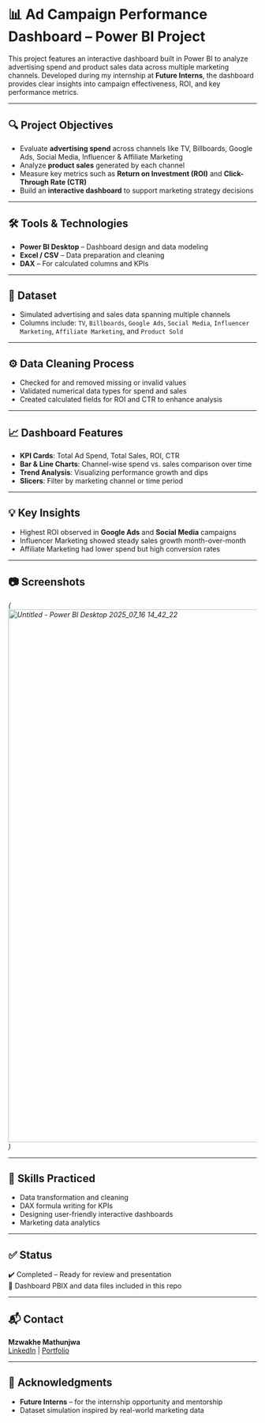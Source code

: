 # 📊 Ad Campaign Performance Dashboard – Power BI Project

This project features an interactive dashboard built in Power BI to analyze advertising spend and product sales data across multiple marketing channels. Developed during my internship at **Future Interns**, the dashboard provides clear insights into campaign effectiveness, ROI, and key performance metrics.

---

## 🔍 Project Objectives

- Evaluate **advertising spend** across channels like TV, Billboards, Google Ads, Social Media, Influencer & Affiliate Marketing  
- Analyze **product sales** generated by each channel  
- Measure key metrics such as **Return on Investment (ROI)** and **Click-Through Rate (CTR)**  
- Build an **interactive dashboard** to support marketing strategy decisions

---

## 🛠 Tools & Technologies

- **Power BI Desktop** – Dashboard design and data modeling  
- **Excel / CSV** – Data preparation and cleaning  
- **DAX** – For calculated columns and KPIs  

---

## 📁 Dataset

- Simulated advertising and sales data spanning multiple channels  
- Columns include: `TV`, `Billboards`, `Google Ads`, `Social Media`, `Influencer Marketing`, `Affiliate Marketing`, and `Product Sold`

---

## ⚙️ Data Cleaning Process

- Checked for and removed missing or invalid values  
- Validated numerical data types for spend and sales  
- Created calculated fields for ROI and CTR to enhance analysis

---

## 📈 Dashboard Features

- **KPI Cards**: Total Ad Spend, Total Sales, ROI, CTR  
- **Bar & Line Charts**: Channel-wise spend vs. sales comparison over time  
- **Trend Analysis**: Visualizing performance growth and dips  
- **Slicers**: Filter by marketing channel or time period  

---

## 💡 Key Insights

- Highest ROI observed in **Google Ads** and **Social Media** campaigns  
- Influencer Marketing showed steady sales growth month-over-month  
- Affiliate Marketing had lower spend but high conversion rates

---

## 📷 Screenshots

*(<img width="1920" height="1079" alt="Untitled - Power BI Desktop 2025_07_16 14_42_22" src="https://github.com/user-attachments/assets/8ccfd6e9-9cc2-45d7-beeb-5d649f74af01" />
)*

---

## 🧠 Skills Practiced

- Data transformation and cleaning  
- DAX formula writing for KPIs  
- Designing user-friendly interactive dashboards  
- Marketing data analytics

---

## ✅ Status

✔️ Completed – Ready for review and presentation  
📄 Dashboard PBIX and data files included in this repo

---

## 📬 Contact

**Mzwakhe Mathunjwa**  
[LinkedIn](https://www.linkedin.com/in/your-profile) | [Portfolio](https://sites.google.com/view/datascienceentrylevel/home)

---

## 📌 Acknowledgments

- **Future Interns** – for the internship opportunity and mentorship  
- Dataset simulation inspired by real-world marketing data  



